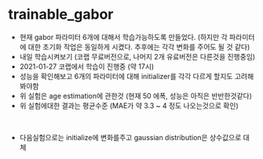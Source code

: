 # trainable_gabor

* 현재 gabor 파라미터 6개에 대해서 학습가능하도록 만들었다. (하지만 각 파라미터에 대한 초기화 작업은 동일하게 시켰다. 추후에는 각각 변화를 주어도 될 것 같다)
* 내일 학습시켜보기 (코랩 무료버전으로, 나머지 2개 유료버전은 다른것을 진행중임)
* 2021-01-27 코랩에서 학습이 진행중 (약 17시)
* 성능을 확인해보고 6개의 파라미터에 대해 initializer를 각각 다르게 할지도 고려해봐야함
* 위 실험은 age estimation에 관한것 (현재 50 에폭, 성능은 아직은 반반한것같다)
* 위 실험에대한 결과는 평균수준 (MAE가 약 3.3 ~ 4 정도 나오는것으로 확인)
<br/>

* 다음실험으로는 initialize에 변화를주고 gaussian distribution은 상수값으로 대체
